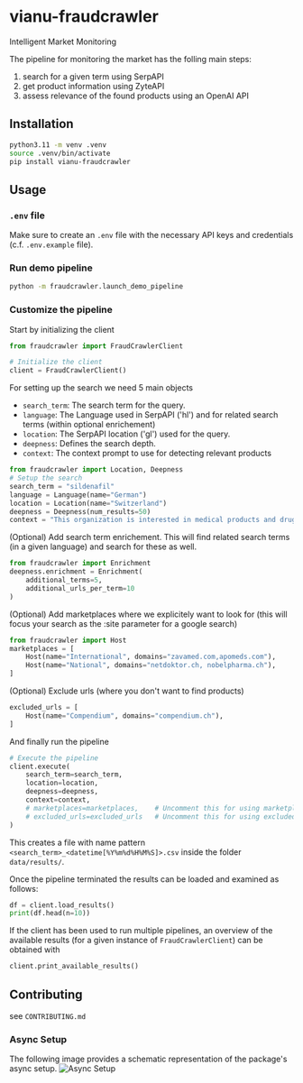 # vianu-fraudcrawler
Intelligent Market Monitoring

The pipeline for monitoring the market has the folling main steps:
1. search for a given term using SerpAPI
2. get product information using ZyteAPI
3. assess relevance of the found products using an OpenAI API

## Installation
```bash
python3.11 -m venv .venv
source .venv/bin/activate
pip install vianu-fraudcrawler
```

## Usage
### `.env` file
Make sure to create an `.env` file with the necessary API keys and credentials (c.f. `.env.example` file).

### Run demo pipeline
```bash
python -m fraudcrawler.launch_demo_pipeline
```

### Customize the pipeline
Start by initializing the client
```python
from fraudcrawler import FraudCrawlerClient

# Initialize the client
client = FraudCrawlerClient()
```

For setting up the search we need 5 main objects
- `search_term`: The search term for the query.
- `language`: The Language used in SerpAPI ('hl') and for related search terms (within optional enrichement)
- `location`: The SerpAPI location ('gl') used for the query.
- `deepness`: Defines the search depth.
- `context`: The context prompt to use for detecting relevant products

```python
from fraudcrawler import Location, Deepness
# Setup the search
search_term = "sildenafil"
language = Language(name="German")
location = Location(name="Switzerland")
deepness = Deepness(num_results=50)
context = "This organization is interested in medical products and drugs."
```

(Optional) Add search term enrichement. This will find related search terms (in a given language) and search for these as well.
```python
from fraudcrawler import Enrichment
deepness.enrichment = Enrichment(
    additional_terms=5,
    additional_urls_per_term=10
)
```

(Optional) Add marketplaces where we explicitely want to look for (this will focus your search as the :site parameter for a google search)
```python
from fraudcrawler import Host
marketplaces = [
    Host(name="International", domains="zavamed.com,apomeds.com"),
    Host(name="National", domains="netdoktor.ch, nobelpharma.ch"),
]
```

(Optional) Exclude urls (where you don't want to find products)
```python
excluded_urls = [
    Host(name="Compendium", domains="compendium.ch"),
]
```

And finally run the pipeline
```python
# Execute the pipeline
client.execute(
    search_term=search_term,
    location=location,
    deepness=deepness,
    context=context,
    # marketplaces=marketplaces,    # Uncomment this for using marketplaces
    # excluded_urls=excluded_urls   # Uncomment this for using excluded_urls
)
```
This creates a file with name pattern `<search_term>_<datetime[%Y%m%d%H%M%S]>.csv` inside the folder `data/results/`.

Once the pipeline terminated the results can be loaded and examined as follows:
```python
df = client.load_results()
print(df.head(n=10))
```

If the client has been used to run multiple pipelines, an overview of the available results (for a given instance of 
`FraudCrawlerClient`) can be obtained with
```python
client.print_available_results()
```

## Contributing
see `CONTRIBUTING.md`

### Async Setup
The following image provides a schematic representation of the package's async setup.
![Async Setup](https://github.com/open-vianu/vianu-fraudcrawler/raw/master/docs/assets/images/Fraudcrawler_Async_Setup.svg)
